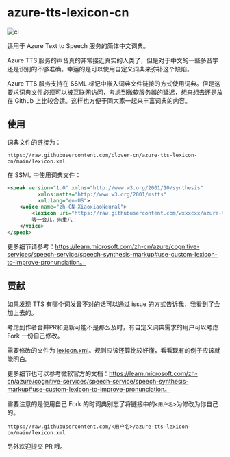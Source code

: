 # azure-tts-lexicon-cn

![ci](https://github.com/wxxxcxx/azure-tts-lexicon-cn/actions/workflows/ci.yaml/badge.svg)

适用于 Azure Text to Speech 服务的简体中文词典。

Azure TTS 服务的声音真的非常接近真实的人类了，但是对于中文的一些多音字还是识别的不够准确。幸运的是可以使用自定义词典来弥补这个缺陷。

Azure TTS 服务支持在 SSML 标记中嵌入词典文件链接的方式使用词典。但是这要求词典文件必须可以被互联网访问，考虑到微软服务器的延迟，想来想去还是放在 Github 上比较合适。这样也方便于同大家一起来丰富词典的内容。

## 使用

词典文件的链接为：
```
https://raw.githubusercontent.com/clover-cn/azure-tts-lexicon-cn/main/lexicon.xml
```

在 SSML 中使用词典文件：
``` xml
<speak version="1.0" xmlns="http://www.w3.org/2001/10/synthesis"
          xmlns:mstts="http://www.w3.org/2001/mstts"
          xml:lang="en-US">
    <voice name="zh-CN-XiaoxiaoNeural">
        <lexicon uri="https://raw.githubusercontent.com/wxxxcxx/azure-tts-lexicon-cn/main/lexicon.xml"/>
        等一会儿，朱重八！
    </voice>
</speak>
```

更多细节请参考：https://learn.microsoft.com/zh-cn/azure/cognitive-services/speech-service/speech-synthesis-markup#use-custom-lexicon-to-improve-pronunciation。


## 贡献

如果发现 TTS 有哪个词发音不对的话可以通过 issue 的方式告诉我，我看到了会加上去的。

考虑到作者合并PR和更新可能不是那么及时，有自定义词典需求的用户可以考虑 Fork 一份自己修改。

需要修改的文件为 [lexicon.xml](lexicon.xml)。规则应该还算比较好懂，看看现有的例子应该就能明白。

更多细节也可以参考微软官方的文档：https://learn.microsoft.com/zh-cn/azure/cognitive-services/speech-service/speech-synthesis-markup#use-custom-lexicon-to-improve-pronunciation。

需要注意的是使用自己 Fork 的时词典别忘了将链接中的`<用户名>`为修改为你自己的。
```
https://raw.githubusercontent.com/<用户名>/azure-tts-lexicon-cn/main/lexicon.xml
```

另外欢迎提交 PR 哦。

